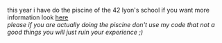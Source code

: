 this year i have do the piscine of the 42 lyon's school if you want more information look [here](https://42lyon.fr/admissions/#piscine) \
*please if you are actually doing the piscine don't use my code that not a good things you will just ruin your experience ;)*

